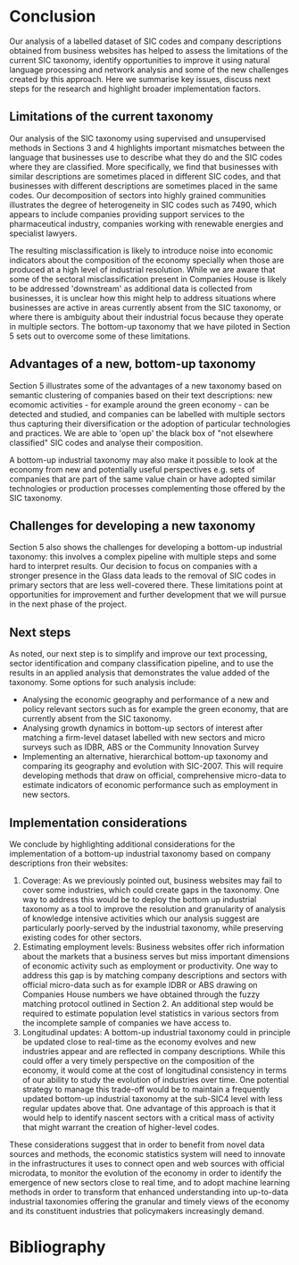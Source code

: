 # Conclusion

Our analysis of a labelled dataset of SIC codes and company descriptions obtained from business websites has helped to assess the limitations of the current SIC taxonomy, identify opportunities to improve it using natural language processing and network analysis and some of the new challenges created by this approach. Here we summarise key issues, discuss next steps for the research and highlight broader implementation factors.

## Limitations of the current taxonomy

Our analysis of the SIC taxonomy using supervised and unsupervised methods in Sections 3 and 4 highlights important mismatches between the language that businesses use to describe what they do and the SIC codes where they are classified. More specifically, we find that businesses with similar descriptions are sometimes placed in different SIC codes, and that businesses with different descriptions are sometimes placed in the same codes. Our decomposition of sectors into highly grained communities illustrates the degree of heterogeneity in SIC codes such as 7490, which appears to include companies providing support services to the pharmaceutical industry, companies working with renewable energies and specialist lawyers. 

The resulting misclassification is likely to introduce noise into economic indicators about the composition of the economy specially when those are produced at a high level of industrial resolution. While we are aware that some of the sectoral misclassification present in Companies House is likely to be addressed 'downstream' as additional data is collected from businesses, it is unclear how this might help to address situations where businesses are active in areas currently absent from the SIC taxonomy, or where there is ambiguity about their industrial focus because they operate in multiple sectors. The bottom-up taxonomy that we have piloted in Section 5 sets out to overcome some of these limitations.

## Advantages of a new, bottom-up taxonomy

Section 5 illustrates some of the advantages of a new taxonomy based on semantic clustering of companies based on their text descriptions: new ecomomic activities - for example around the green economy - can be detected and studied, and companies can be labelled with multiple sectors thus capturing their diversification or the adoption of particular technologies and practices. We are able to 'open up' the black box of "not elsewhere classified" SIC codes and analyse their composition. 

A bottom-up industrial taxonomy may also make it possible to look at the economy from new and potentially useful perspectives e.g. sets of companies that are part of the same value chain or have adopted similar technologies or production processes complementing those offered by the SIC taxonomy.

## Challenges for developing a new taxonomy

Section 5 also shows the challenges for developing a bottom-up industrial taxonomy: this involves a complex pipeline with multiple steps and some hard to interpret results. Our decision to focus on companies with a stronger presence in the Glass data  leads to the removal of SIC codes in primary sectors that are less well-covered there. These limitations point at opportunities for improvement and further development that we will pursue in the next phase of the project.

## Next steps

As noted, our next step is to simplify and improve our text processing, sector identification and company classification pipeline, and to use the results in an applied analysis that demonstrates the value added of the taxonomy. Some options for such analysis include:

* Analysing the economic geography and performance of a new and policy relevant sectors such as for example the green economy, that are currently absent from the SIC taxonomy.
* Analysing growth dynamics in bottom-up sectors of interest after matching a firm-level dataset labelled with new sectors and micro surveys such as IDBR, ABS or the Community Innovation Survey
* Implementing an alternative, hierarchical bottom-up taxonomy and comparing its geography and evolution with SIC-2007. This will require developing methods that draw on official, comprehensive micro-data to estimate indicators of economic performance such as employment in new sectors.

## Implementation considerations

We conclude by highlighting additional considerations for the implementation of a bottom-up industrial taxonomy based on company descriptions fron their websites:

1. Coverage: As we previously pointed out, business websites may fail to cover some industries, which could create gaps in the taxonomy. One way to address this would be to deploy the bottom up industrial taxonomy as a tool to improve the resolution and granularity of analysis of knowledge intensive activities which our analysis suggest are particularly poorly-served by the industrial taxonomy, while preserving existing codes for other sectors.
2. Estimating employment levels: Business websites offer rich information about the markets that a business serves but miss important dimensions of economic activity such as employment or productivity. One way to address this gap is by matching company descriptions and sectors with official micro-data  such as for example IDBR or ABS drawing on Companies House numbers we have obtained through the fuzzy matching protocol outlined in Section 2. An additional step would be required to estimate population level statistics in various sectors from the incomplete sample of companies we have access to.
3. Longitudinal updates: A bottom-up industrial taxonomy could in principle be updated close to real-time as the economy evolves and new industries appear and are reflected in company descriptions. While this could offer a very timely perspective on the composition of the economy, it would come at the cost of longitudinal consistency in terms of our ability to study the evolution of industries over time. One potential strategy to manage this trade-off would be to maintain a frequently updated bottom-up industrial taxonomy at the sub-SIC4 level with less regular updates above that. One advantage of this approach is that it would help to identify nascent sectors with a critical mass of activity that might warrant the creation of higher-level codes.

These considerations suggest that in order to benefit from novel data sources and methods, the economic statistics system will need to innovate in the infrastructures it uses to connect open and web sources with official microdata, to monitor the evolution of the economy in order to identify the emergence of new sectors close to real time, and to adopt machine learning methods in order to transform that enhanced understanding into up-to-data industrial taxonomies offering the granular and timely views of the economy and its constituent industries that policymakers increasingly demand.


# Bibliography